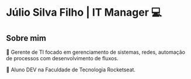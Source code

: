 # Júlio Silva Filho | IT Manager 💻
## Sobre mim
🧰 Gerente de TI focado em gerenciamento de sistemas, redes, automação de processos com desenvolvimento de fluxos.

📒 Aluno DEV na Faculdade de Tecnologia Rocketseat.
